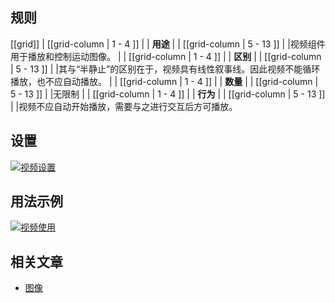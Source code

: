 ﻿## 规则

[[grid]]
| [[grid-column | 1 - 4 ]]
| | **用途**
|
| [[grid-column | 5 - 13 ]]
| |视频组件用于播放和控制运动图像。
|
| [[grid-column | 1 - 4 ]]
| | **区别**
|
| [[grid-column | 5 - 13 ]]
| |其与“半静止”的区别在于，视频具有线性叙事线。因此视频不能循环播放，也不应自动播放。
|
| [[grid-column | 1 - 4 ]]
| | **数量**
|
| [[grid-column | 5 - 13 ]]
| |无限制
|
| [[grid-column | 1 - 4 ]]
| | **行为**
|
| [[grid-column | 5 - 13 ]]
| |视频不应自动开始播放，需要与之进行交互后方可播放。

## 设置

[![视频设置](/api/static/documentation/components/video/video_setup.png)](/api/static/documentation/components/video/toggle_setup.png)

## 用法示例

[![视频使用](/api/static/documentation/components/video/video_usage.png)](/api/static/documentation/components/video/toggle_usage.png)

## 相关文章

- [图像](/doc/docs/documentation/40-appearance/imagery?styleguide-components-enabled=true&appearance-enabled=true)

